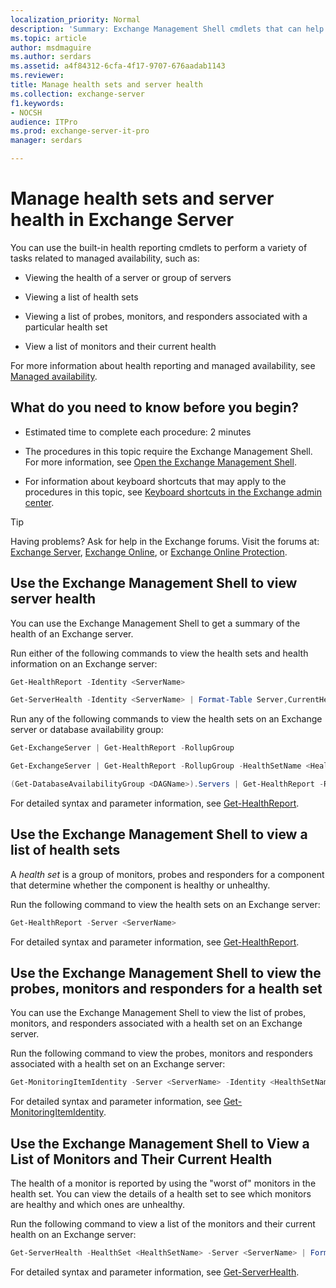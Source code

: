 ```yaml
---
localization_priority: Normal
description: 'Summary: Exchange Management Shell cmdlets that can help you monitor the health of your Exchange organization.'
ms.topic: article
author: msdmaguire
ms.author: serdars
ms.assetid: a4f84312-6cfa-4f17-9707-676aadab1143
ms.reviewer:
title: Manage health sets and server health
ms.collection: exchange-server
f1.keywords:
- NOCSH
audience: ITPro
ms.prod: exchange-server-it-pro
manager: serdars

---
```


# Manage health sets and server health in Exchange Server

You can use the built-in health reporting cmdlets to perform a variety of tasks related to managed availability, such as:

- Viewing the health of a server or group of servers

- Viewing a list of health sets

- Viewing a list of probes, monitors, and responders associated with a particular health set

- View a list of monitors and their current health

For more information about health reporting and managed availability, see [Managed availability](managed-availability.md).

## What do you need to know before you begin?

- Estimated time to complete each procedure: 2 minutes

- The procedures in this topic require the Exchange Management Shell. For more information, see [Open the Exchange Management Shell](/powershell/exchange/open-the-exchange-management-shell).

- For information about keyboard shortcuts that may apply to the procedures in this topic, see [Keyboard shortcuts in the Exchange admin center](../../about-documentation/exchange-admin-center-keyboard-shortcuts.md).

> [!TIP]
> Having problems? Ask for help in the Exchange forums. Visit the forums at: [Exchange Server](https://social.technet.microsoft.com/forums/office/home?category=exchangeserver), [Exchange Online](https://social.technet.microsoft.com/forums/msonline/home?forum=onlineservicesexchange), or [Exchange Online Protection](https://social.technet.microsoft.com/forums/forefront/home?forum=FOPE).

## Use the Exchange Management Shell to view server health

You can use the Exchange Management Shell to get a summary of the health of an Exchange server.

Run either of the following commands to view the health sets and health information on an Exchange server:

```powershell
Get-HealthReport -Identity <ServerName>
```

```powershell
Get-ServerHealth -Identity <ServerName> | Format-Table Server,CurrentHealthSetState,Name,HealthSetName,AlertValue,HealthGroupName -Auto
```

Run any of the following commands to view the health sets on an Exchange server or database availability group:

```powershell
Get-ExchangeServer | Get-HealthReport -RollupGroup
```

```powershell
Get-ExchangeServer | Get-HealthReport -RollupGroup -HealthSetName <HealthSet>
```

```powershell
(Get-DatabaseAvailabilityGroup <DAGName>).Servers | Get-HealthReport -RollupGroup
```

For detailed syntax and parameter information, see [Get-HealthReport](/powershell/module/exchange/get-healthreport).

## Use the Exchange Management Shell to view a list of health sets

A *health set* is a group of monitors, probes and responders for a component that determine whether the component is healthy or unhealthy.

Run the following command to view the health sets on an Exchange server:

```powershell
Get-HealthReport -Server <ServerName>
```

For detailed syntax and parameter information, see [Get-HealthReport](/powershell/module/exchange/get-healthreport).

## Use the Exchange Management Shell to view the probes, monitors and responders for a health set

You can use the Exchange Management Shell to view the list of probes, monitors, and responders associated with a health set on an Exchange server.

Run the following command to view the probes, monitors and responders associated with a health set on an Exchange server:

```powershell
Get-MonitoringItemIdentity -Server <ServerName> -Identity <HealthSetName> | Format-Table Identity,ItemType,Name -Auto
```

For detailed syntax and parameter information, see [Get-MonitoringItemIdentity](/powershell/module/exchange/get-monitoringitemidentity).

## Use the Exchange Management Shell to View a List of Monitors and Their Current Health

The health of a monitor is reported by using the "worst of" monitors in the health set. You can view the details of a health set to see which monitors are healthy and which ones are unhealthy.

Run the following command to view a list of the monitors and their current health on an Exchange server:

```powershell
Get-ServerHealth -HealthSet <HealthSetName> -Server <ServerName> | Format-Table Name, AlertValue -Auto
```

For detailed syntax and parameter information, see [Get-ServerHealth](/powershell/module/exchange/get-serverhealth).
